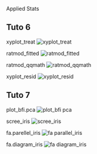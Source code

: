 Applied Stats

## Tuto 6

xyplot_treat
![xyplot_treat](https://github.com/ninazuhairi/sm4337/assets/127283289/42da2e30-fe4f-4e39-bc26-938700e351c3)

ratmod_fitted
![ratmod_fitted](https://github.com/ninazuhairi/sm4337/assets/127283289/f2c78f12-af7b-4d29-ad49-7d2b29c5fd08)

ratmod_qqmath
![ratmod_qqmath](https://github.com/ninazuhairi/sm4337/assets/127283289/31e9c4e2-9e51-4862-a0e0-a300e3b29a79)

xyplot_resid
![xyplot_resid](https://github.com/ninazuhairi/sm4337/assets/127283289/13ef67dc-4cff-4d73-998b-bc26b5a09297)

## Tuto 7

plot_bfi.pca
![plot_bfi pca](https://github.com/ninazuhairi/sm4337/assets/127283289/1e0b628e-ba21-4e49-a68b-872af3f5ac9e)

scree_iris
![scree_iris](https://github.com/ninazuhairi/sm4337/assets/127283289/90aba01a-b83f-44a9-ab6d-e04c109d0983)

fa.parellel_iris
![fa parallel_iris](https://github.com/ninazuhairi/sm4337/assets/127283289/941c3b94-38fb-4132-bd27-79480c706854)

fa.diagram_iris
![fa diagram_iris](https://github.com/ninazuhairi/sm4337/assets/127283289/dea03f8b-2413-438d-a698-e4178db59460)
